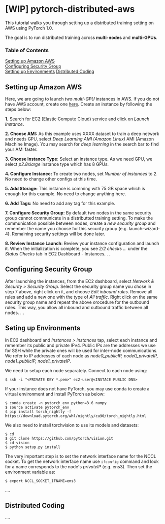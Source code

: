 # [WIP] pytorch-distributed-aws
This tutorial walks you through setting up a distributed training setting on AWS using PyTorch 1.0.

The goal is to run distributed training across **multi-nodes** and **multi-GPUs**.

### Table of Contents  
[Setting up Amazon AWS](#aws_setup)  
[Configuring Security Group](#security)  
[Setting up Environments](#env)
[Distributed Coding](#code)
<a name="aws_setup"/>


## Setting up Amazon AWS
Here, we are going to launch *two* *multi-GPU* instances in AWS. If you do not have AWS account, create one [here](https://aws.amazon.com/). Create an instance by following the steps below:

**1.** Search for EC2 (Elastic Compute Cloud) service and click on *Launch Instance*.

**2. Choose AMI:**  As this example uses XXXX dataset to train a deep network and needs GPU, select *Deep Learning AMI (Amazon Linux)* AMI (Amazon Machine Image). You may search for *deep learning* in the search bar to find your AMI faster.

**3. Choose Instance Type:** Select an instance type. As we need GPU, we select *p2.8xlarge* instance type which has 8 GPUs.

**4. Configure Instanec:** To create two nodes,  set *Number of instances* to 2. No need to change other configs at this time.

**5. Add Storage:** This instance is comming with 75 GB space which is enough for this example. No need to change anything here.

**6. Add Tags:** No need to add any tag for this example.

**7. Configure Security Group:** By default two nodes in the same security group cannot communicate in a distributted training setting. To make the communication possible between nodes, create a *new security group* and remember the name you choose for this security group (e.g. launch-wizard-4). Remaining security settings will be done later.

**8. Review Instance Launch:** Review your instance configuration and launch it. When the initialization is complete, you see *2/2 checks ...* under the *Status Checks* tab in EC2 Dashboard - Instances.
.
.
<a name="security"/>
## Configuring Security Group
After launching the instances, from the EC2 dashboard, select *Network & Security > Security Group*. Select the security group name you chose in step 7 above, right click on it, and choose *Edit  inbound rules*. Remove all rules and add a new one with the type of *All traffic*. Right click on the  same security group name and repeat the above orocedure for the outbound rules. This way, you allow all inbound and outbound traffic between all nodes.
.
.
<a name="env"/>
## Seting up Environments
In EC2 dashboard and *Instances > Instances* tap, select each instance and remember its public and private IPv4. Public IPs are the addresses we use for SSH while the private ones will be used for inter-node communications.
We refer to IP addresses of each node as *node0_publicIP, node0_privateIP, node1_publicIP, node1_privateIP*.

We need to setup each node separately. Connect to each node using:
```
$ ssh -i "<PRIVATE KEY *.pem>" ec2-user@<INSTACE PUBLIC DNS>
```
If your instance does not have PyTorch, you may use conda to create a virtual environment and install PyTorch as below:
```
$ conda create -n pytorch_env python=3.6 numpy
$ source activate pytorch_env
$ pip install torch_nightly -f https://download.pytorch.org/whl/nightly/cu90/torch_nightly.html
```
We also need to install torchvision to use its models and  datasets:
```
$ cd
$ git clone https://github.com/pytorch/vision.git
$ cd vision
$ python setup.py install
```
The very important step is to set the network interface name for the NCCL socket. To get the network interface name use `ifconfig` command and look for a name corresponds to the node's *privateIP* (e.g. ens3). Then  set the environment variable as:
```
$ export NCCL_SOCKET_IFNAME=ens3
```
....
<a name="code"/>
## Distributed Coding
....

